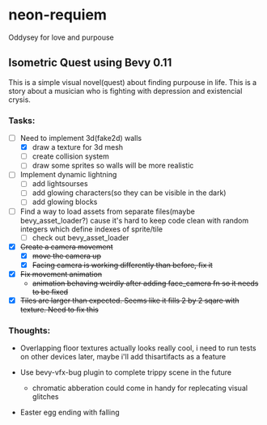 # neon-requiem
Oddysey for love and purpouse
## Isometric Quest using Bevy 0.11

This is a simple visual novel(quest) about finding purpouse in life. This is a story about a musician who is fighting with depression and existencial crysis.

### Tasks:
- [ ] Need to implement 3d(fake2d) walls
    - [x] draw a texture for 3d mesh
    - [ ] create collision system
    - [ ] draw some sprites so walls will be more realistic
- [ ] Implement dynamic lightning
    - [ ] add lightsourses
    - [ ] add glowing characters(so they can be visible in the dark)
    - [ ] add glowing blocks
- [ ] Find a way to load assets from separate files(maybe bevy_asset_loader?) cause it's hard to keep code clean with random integers which define indexes of sprite/tile
    - [ ] check out bevy_asset_loader
- [x] ~~Create a camera movement~~
    - [x] ~~move the camera up~~
    - [x] ~~Facing camera is working differently than before, fix it~~
- [x] ~~Fix movement animation~~
    - ~~animation behaving weirdly after adding face_camera fn so it needs to be fixed~~
- [x] ~~Tiles are larger than expected. Seems like it fills 2 by 2 sqare with texture. Need to fix this~~
### Thoughts:
- Overlapping floor textures actually looks really cool, i need to run tests on other devices later, maybe i'll add thisartifacts as a feature

- Use bevy-vfx-bug plugin to complete trippy scene in the future
    - chromatic abberation could come in handy for replecating visual glitches
- Easter egg ending with falling